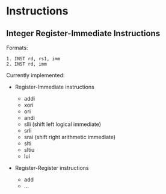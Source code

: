 # Instructions


## Integer Register-Immediate Instructions

Formats:

```
1. INST rd, rs1, imm
2. INST rd, imm
```

Currently implemented:

- Register-Immediate instructions
    - addi
    - xori
    - ori
    - andi
    - slli (shift left logical immediate)
    - srli
    - srai (shift right arithmetic immediate)
    - slti
    - sltiu
    - lui

- Register-Register instructions
    - add
    - ...
